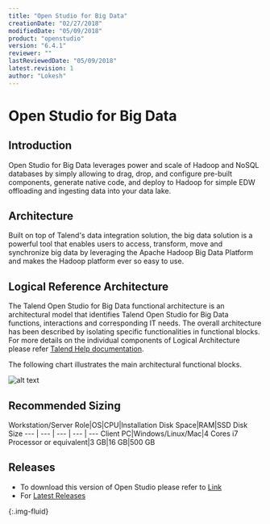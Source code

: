 ```yaml
---
title: "Open Studio for Big Data"
creationDate: "02/27/2018"
modifiedDate: "05/09/2018"
product: "openstudio"
version: "6.4.1"
reviewer: ""
lastReviewedDate: "05/09/2018"
latest.revision: 1
author: "Lokesh"
---
```


# Open Studio for Big Data

## Introduction

Open Studio for Big Data leverages power and scale of Hadoop and NoSQL databases by simply allowing to drag, drop, and configure pre-built components, generate native code, and deploy to Hadoop for simple EDW offloading and ingesting data into your data lake.

## Architecture

Built on top of Talend's data integration solution, the big data solution is a powerful tool that enables users to access, transform, move and synchronize big data by leveraging the Apache Hadoop Big Data Platform and makes the Hadoop platform ever so easy to use.

## Logical Reference Architecture

The Talend Open Studio for Big Data functional architecture is an architectural model that identifies Talend Open Studio for Big Data functions, interactions and corresponding IT needs. The overall architecture has been described by isolating specific functionalities in functional blocks. For more details on the individual components of Logical Architecture please refer <a href="https://help.talend.com/reader/0ty~N1_rUq82hgAUqEuIuw/BiVKza5PuEjo9XfVNC1TSw" target="_blank">Talend Help documentation</a>.

The following chart illustrates the main architectural functional blocks.

![alt text][Logical Architecture]

## Recommended Sizing

Workstation/Server Role|OS|CPU|Installation Disk Space|RAM|SSD Disk Size
--- | --- | --- | --- | ---
Client PC|Windows/Linux/Mac|4 Cores i7 Processor or equivalent|3 GB|16 GB|500 GB

## Releases

- To download this version of Open Studio please refer to <a href="https://www.talend.com/products/big-data/big-data-manuals-release-notes/#product_other_releases" target="_blank">Link</a>
- For <a href="https://www.talend.com/products/data-integration/data-integration-open-studio/studio" target="_blank">Latest Releases</a>

<!-- links -->
[Logical Architecture]: https://help.talend.com/api/fluidtopicsclient/resources/kWB5rJMlfU3GKcLnlKUjww/content "Talend Open Studio for Big Data architecture Picture"
{:.img-fluid}
